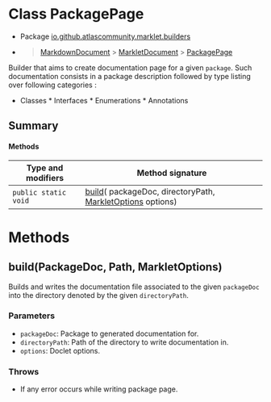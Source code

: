 # Class PackagePage

* Package [io.github.atlascommunity.marklet.builders](Index.md)
*  > [MarkdownDocument](MarkdownDocument.md) > [MarkletDocument](MarkletDocument.md) > [PackagePage](PackagePage.md)

Builder that aims to create documentation page for a given ``package``. Such documentation
 consists in a package description followed by type listing over following categories :

 * Classes * Interfaces * Enumerations * Annotations


## Summary
#### Methods
| Type and modifiers | Method signature |
| --- | --- |
| `public static` `void` | [build](#buildpackagedoc-path-markletoptions)( packageDoc,  directoryPath, [MarkletOptions](../MarkletOptions.md) options) |



# Methods
## build(PackageDoc, Path, MarkletOptions)
Builds and writes the documentation file associated to the given ``packageDoc`` into the
 directory denoted by the given ``directoryPath``.

### **Parameters**
* `packageDoc`: Package to generated documentation for.
* `directoryPath`: Path of the directory to write documentation in.
* `options`: Doclet options.

### **Throws**
*  If any error occurs while writing package page.




